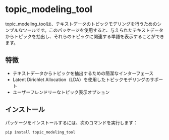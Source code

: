 # topic_modeling_tool

topic_modeling_toolは、テキストデータのトピックモデリングを行うためのシンプルなツールです。このパッケージを使用すると、与えられたテキストデータからトピックを抽出し、それらのトピックに関連する単語を表示することができます。

## 特徴

- テキストデータからトピックを抽出するための簡潔なインターフェース
- Latent Dirichlet Allocation（LDA）を使用したトピックモデリングのサポート
- ユーザーフレンドリーなトピック表示オプション

## インストール

パッケージをインストールするには、次のコマンドを実行します：

```sh
pip install topic_modeling_tool
